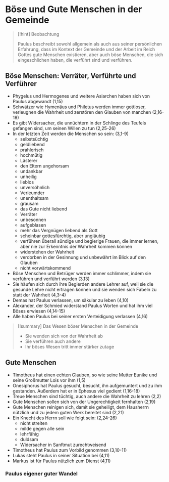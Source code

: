# Böse und Gute Menschen in der Gemeinde

> [!hint] Beobachtung
> 
> Paulus beschreibt sowohl allgemein als auch aus seiner persönlichen Erfahrung, dass im Kontext der Gemeinde und der Arbeit im Reich Gottes gute Menschen existieren, aber auch böse Menschen, die sich eingeschlichen haben, die verführt sind und verführen.

## Böse Menschen: Verräter, Verführte und Verführer

- Phygelus und Hermogenes und weitere Asiarchen haben sich von Paulus abgewandt (1,15)
- Schwätzer wie Hymenäus und Philetus werden immer gottloser, verleugnen die Wahrheit und zerstören den Glauben von manchen (2,16-18)
- Es gibt Widersacher, die unnüchtern in der Schlinge des Teufels gefangen sind, um seinen Willen zu tun (2,25-26)
- In der letzten Zeit werden die Menschen so sein: (3,1-9)
	- selbstsüchtig
	- geldliebend
	- prahlerisch
	- hochmütig
	- Lästerer
	- den Eltern ungehorsam
	- undankbar
	- unheilig
	- lieblos
	- unversöhnlich
	- Verleumder
	- unenthaltsam
	- grausam
	- das Gute nicht liebend
	- Verräter
	- unbesonnen
	- aufgeblasen
	- mehr das Vergnügen liebend als Gott
	- scheinbar gottesfürchtig, aber ungläubig
	- verführen überall sündige und begierige Frauen, die immer lernen, aber nie zur Erkenntnis der Wahrheit kommen können
	- widerstehen der Wahrheit
	- verdorben in der Gesinnung und unbewährt im Blick auf den Glauben
	- nicht vorwärtskommend
- Böse Menschen und Betrüger werden immer schlimmer, indem sie verführen und verführt werden (3,13)
- Sie häufen sich durch ihre Begierden andere Lehrer auf, weil sie die gesunde Lehre nicht ertragen können und sie wenden sich Fabeln zu statt der Wahrheit (4,3-4)
- Demas hat Paulus verlassen, um säkular zu leben (4,10)
- Alexander, der Schmied widerstand Paulus Worten und hat ihm viel Böses erwiesen (4,14-15)
- Alle haben Paulus bei seiner ersten Verteidigung verlassen (4,16)

> [!summary] Das Wesen böser Menschen in der Gemeinde
> 
> - Sie wenden sich von der Wahrheit ab
> - Sie verführen auch andere
> - Ihr böses Wesen tritt immer stärker zutage

## Gute Menschen

- Timotheus hat einen echten Glauben, so wie seine Mutter Eunike und seine Großmutter Lois vor ihm (1,5)
- Onesiphorus hat Paulus gesucht, besucht, ihn aufgemuntert und zu ihm gestanden. Außerdem hat er in Ephesus viel gedient (1,16-18)
- Treue Menschen sind tüchtig, auch andere die Wahrheit zu lehren (2,2)
- Gute Menschen sollen sich von der Ungerechtigkeit fernhalten (2,19)
- Gute Menschen reinigen sich, damit sie geheiligt, dem Hausherrn nützlich und zu jedem guten Werk bereitet sind (2,21)
- Ein Knecht des Herrn soll wie folgt sein: (2,24-26)
	- nicht streiten
	- milde gegen alle sein
	- lehrfähig
	- duldsam
	- Widersacher in Sanftmut zurechtweisend
- Timotheus hat Paulus zum Vorbild genommen (3,10-11)
- Lukas steht Paulus in seiner Situation bei (4,11)
- Markus ist für Paulus nützlich zum Dienst (4,11)

### Paulus eigener guter Wandel


